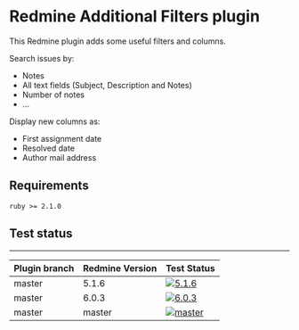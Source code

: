 Redmine Additional Filters plugin
======================

This Redmine plugin adds some useful filters and columns.

Search issues by:
- Notes
- All text fields (Subject, Description and Notes)
- Number of notes
- ...

Display new columns as:
- First assignment date
- Resolved date  
- Author mail address


## Requirements

    ruby >= 2.1.0

## Test status
----------

|Plugin branch| Redmine Version | Test Status       |
|-------------|-----------------|-------------------|
|master       | 5.1.6           | [![5.1.6][1]][5]  |
|master       | 6.0.3           | [![6.0.3][2]][5]  |
|master       | master          | [![master][4]][5] |

[1]: https://github.com/nanego/redmine_additional_filters/actions/workflows/5_1_6.yml/badge.svg
[2]: https://github.com/nanego/redmine_additional_filters/actions/workflows/6_0_3.yml/badge.svg
[4]: https://github.com/nanego/redmine_additional_filters/actions/workflows/master.yml/badge.svg
[5]: https://github.com/nanego/redmine_additional_filters/actions

